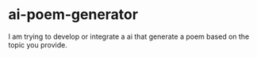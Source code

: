 # ai-poem-generator
I am trying to develop or integrate a ai that generate a poem based on the topic you provide.
